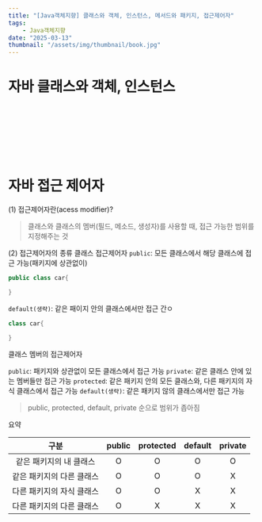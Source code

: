 ```yaml
---
title: "[Java객체지향] 클래스와 객체, 인스턴스, 메서드와 패키지, 접근제어자"
tags:
    - Java객체지향
date: "2025-03-13"
thumbnail: "/assets/img/thumbnail/book.jpg"
---
```

# **자바 클래스와 객체, 인스턴스**


<br>
<br>
<br>



<br>
<br>
<br>


# **자바 접근 제어자**

(1) 접근제어자란(acess modifier)?

> 클래스와 클래스의 멤버(필드, 메소드, 생성자)를 사용할 때, 접근 가능한 범위를 지정해주는 것

(2) 접근제어자의 종류
클래스 접근제어자
`public`: 모든 클래스에서 해당 클래스에 접근 가능(패키지에 상관없이)

```java
public class car{

}
```

`default(생략)`: 같은 패이지 안의 클래스에서만 접근 간ㅇ

```java
class car{

}
```

클래스 멤버의 접근제어자

`public`: 패키지와 상관없이 모든 클래스에서 접근 가능
`private`: 같은 클래스 안에 있는 멤버들만 접근 가능
`protected`: 같은 패키지 안의 모든 클래스와, 다른 패키지의 자식 클래스에서 접근 가능
`default(생략)`: 같은 패키지 않의 클래스에서만 접근 가능

> public, protected, default, private 순으로 범위가 좁아짐


요약

|구분|public|protected|default|private|
|:---:|:---:|:---:|:---:|:---:|
|같은 패키지의 내 클래스|O|O|O|O|
|같은 패키지의 다른 클래스|O|O|O|X|
|다른 패키지의 자식 클래스|O|O|X|X|
|다른 패키지의 다른 클래스|O|X|X|X|
